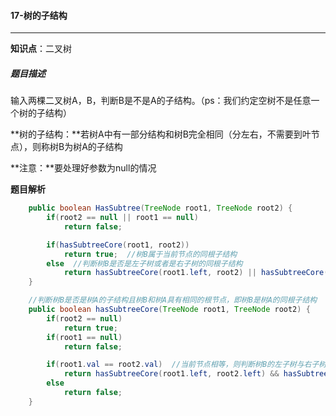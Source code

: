 #### 17-树的子结构

***

**知识点**：二叉树



##### 题目描述

输入两棵二叉树A，B，判断B是不是A的子结构。（ps：我们约定空树不是任意一个树的子结构）

**树的子结构：**若树A中有一部分结构和树B完全相同（分左右，不需要到叶节点），则称树B为树A的子结构



**注意：**要处理好参数为null的情况



**题目解析**

```Java
	public boolean HasSubtree(TreeNode root1, TreeNode root2) {
        if(root2 == null || root1 == null)
            return false;

        if(hasSubtreeCore(root1, root2))
            return true;  //树B属于当前节点的同根子结构
        else  //判断树B是否是左子树或者是右子树的同根子结构
            return hasSubtreeCore(root1.left, root2) || hasSubtreeCore(root1.right, root2);
    }

    //判断树B是否是树A的子结构且树B和树A具有相同的根节点，即树B是树A的同根子结构
    public boolean hasSubtreeCore(TreeNode root1, TreeNode root2) {
        if(root2 == null)
            return true;
        if(root1 == null)
            return false;

        if(root1.val == root2.val)  //当前节点相等，则判断树B的左子树与右子树是否分别是树A的左子树和右子树的同根子结构
            return hasSubtreeCore(root1.left, root2.left) && hasSubtreeCore(root1.right, root2.right);
        else
            return false;
    }
```

